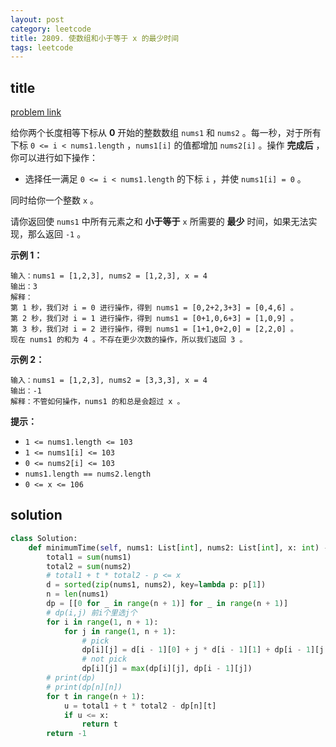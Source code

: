 ```yaml
---
layout: post
category: leetcode
title: 2809. 使数组和小于等于 x 的最少时间
tags: leetcode
---
```


## title
[problem link](https://leetcode.cn/problems/minimum-time-to-make-array-sum-at-most-x/description/)

给你两个长度相等下标从 **0** 开始的整数数组 `nums1` 和 `nums2` 。每一秒，对于所有下标 `0 <= i < nums1.length` ，`nums1[i]` 的值都增加 `nums2[i]` 。操作 **完成后** ，你可以进行如下操作：

- 选择任一满足 `0 <= i < nums1.length` 的下标 `i` ，并使 `nums1[i] = 0` 。

同时给你一个整数 `x` 。

请你返回使 `nums1` 中所有元素之和 **小于等于** `x` 所需要的 **最少** 时间，如果无法实现，那么返回 `-1` 。

 

**示例 1：**

```
输入：nums1 = [1,2,3], nums2 = [1,2,3], x = 4
输出：3
解释：
第 1 秒，我们对 i = 0 进行操作，得到 nums1 = [0,2+2,3+3] = [0,4,6] 。
第 2 秒，我们对 i = 1 进行操作，得到 nums1 = [0+1,0,6+3] = [1,0,9] 。
第 3 秒，我们对 i = 2 进行操作，得到 nums1 = [1+1,0+2,0] = [2,2,0] 。
现在 nums1 的和为 4 。不存在更少次数的操作，所以我们返回 3 。
```

**示例 2：**

```
输入：nums1 = [1,2,3], nums2 = [3,3,3], x = 4
输出：-1
解释：不管如何操作，nums1 的和总是会超过 x 。
```

 

**提示：**

- `1 <= nums1.length <= 103`
- `1 <= nums1[i] <= 103`
- `0 <= nums2[i] <= 103`
- `nums1.length == nums2.length`
- `0 <= x <= 106`


## solution

```python
class Solution:
    def minimumTime(self, nums1: List[int], nums2: List[int], x: int) -> int:
        total1 = sum(nums1)
        total2 = sum(nums2)
        # total1 + t * total2 - p <= x
        d = sorted(zip(nums1, nums2), key=lambda p: p[1])
        n = len(nums1)
        dp = [[0 for _ in range(n + 1)] for _ in range(n + 1)]
        # dp(i,j) 前i个里选j个
        for i in range(1, n + 1):
            for j in range(1, n + 1):
                # pick
                dp[i][j] = d[i - 1][0] + j * d[i - 1][1] + dp[i - 1][j - 1]
                # not pick
                dp[i][j] = max(dp[i][j], dp[i - 1][j])
        # print(dp)
        # print(dp[n][n])
        for t in range(n + 1):
            u = total1 + t * total2 - dp[n][t]
            if u <= x:
                return t
        return -1
```

